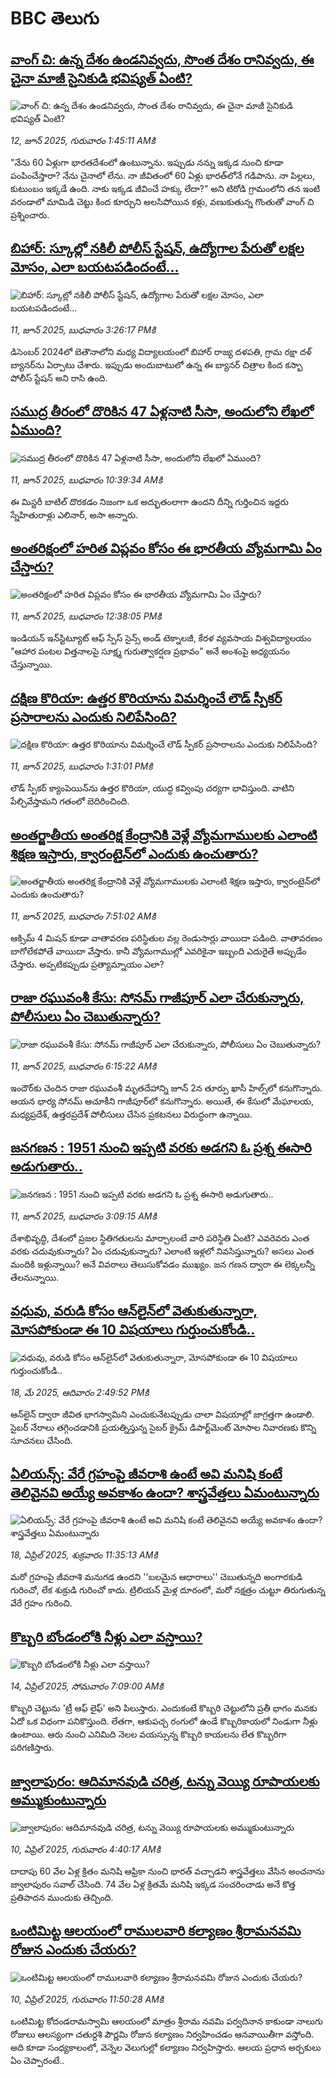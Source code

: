 # BBC తెలుగు## [వాంగ్ చి: ఉన్న దేశం ఉండనివ్వదు, సొంత దేశం రానివ్వదు, ఈ చైనా మాజీ సైనికుడి భవిష్యత్ ఏంటి?](https://www.bbc.com/telugu/articles/czxylvy6y5wo?at_campaign=githubrss)![వాంగ్ చి: ఉన్న దేశం ఉండనివ్వదు, సొంత దేశం రానివ్వదు, ఈ చైనా మాజీ సైనికుడి భవిష్యత్ ఏంటి?](https://ichef.bbci.co.uk/ace/standard/240/cpsprodpb/d3fb/live/16f3f760-46ce-11f0-9471-e380f647874e.jpg)_12, జూన్ 2025, గురువారం 1:45:11 AMకి_"నేను 60 ఏళ్లుగా భారతదేశంలో ఉంటున్నాను. ఇప్పుడు నన్ను ఇక్కడ నుంచి కూడా పంపించేస్తారా? నేను చైనాలో లేను. నా జీవితంలో 60 ఏళ్లు భారత్‌లోనే గడిపాను. నా పిల్లలు, కుటుంబం ఇక్కడే ఉంది. నాకు ఇక్కడ జీవించే హక్కు లేదా?" అని టిరోడి గ్రామంలోని తన ఇంటి వరండాలో మామిడి చెట్టు కింద కూర్చుని అలసిపోయిన కళ్లు, వణుకుతున్న గొంతుతో వాంగ్ చి ప్రశ్నించారు.## [బిహార్: స్కూల్లో నకిలీ పోలీస్ స్టేషన్‌,   ఉద్యోగాల పేరుతో లక్షల మోసం, ఎలా బయటపడిందంటే...](https://www.bbc.com/telugu/articles/clyg02xnjdyo?at_campaign=githubrss)![బిహార్: స్కూల్లో నకిలీ పోలీస్ స్టేషన్‌,   ఉద్యోగాల పేరుతో లక్షల మోసం, ఎలా బయటపడిందంటే...](https://ichef.bbci.co.uk/ace/standard/240/cpsprodpb/5a35/live/56f37e40-46d2-11f0-9471-e380f647874e.jpg)_11, జూన్ 2025, బుధవారం 3:26:17 PMకి_డిసెంబర్ 2024లో బెతౌనాలోని మధ్య విద్యాలయంలో బిహార్ రాజ్య దళపతి, గ్రామ రక్షా దళ్ బ్యానర్‌ను ఏర్పాటు చేశారు. ఇప్పుడు అందుబాటులో ఉన్న ఈ బ్యానర్ చిత్రాల కింద కస్బా పోలీస్ స్టేషన్ అని రాసి ఉంది.## [సముద్ర తీరంలో దొరికిన 47 ఏళ్లనాటి సీసా, అందులోని లేఖలో ఏముంది?](https://www.bbc.com/telugu/articles/c9wg49q54e2o?at_campaign=githubrss)![సముద్ర తీరంలో దొరికిన 47 ఏళ్లనాటి సీసా, అందులోని లేఖలో ఏముంది?](https://ichef.bbci.co.uk/ace/standard/240/cpsprodpb/d7b7/live/283b3550-46b1-11f0-bbaa-4bc03e0665b7.jpg)_11, జూన్ 2025, బుధవారం 10:39:34 AMకి_ఈ మిస్టరీ బాటిల్ దొరకడం నిజంగా ఒక అద్భుతంలాగా ఉందని దీన్ని గుర్తించిన ఇద్దరు స్నేహితురాళ్లు ఎలినార్, అసా అన్నారు.## [అంతరిక్షంలో హరిత విప్లవం కోసం ఈ భారతీయ వ్యోమగామి ఏం చేస్తారు?](https://www.bbc.com/telugu/articles/c626knnwnp4o?at_campaign=githubrss)![అంతరిక్షంలో హరిత విప్లవం కోసం ఈ భారతీయ వ్యోమగామి ఏం చేస్తారు?](https://ichef.bbci.co.uk/ace/standard/240/cpsprodpb/6359/live/28fe8cf0-460f-11f0-84b6-6bf0f66205f1.jpg)_11, జూన్ 2025, బుధవారం 12:38:05 PMకి_ఇండియన్ ఇన్‌స్టిట్యూట్ ఆఫ్ స్పేస్ సైన్స్ అండ్ టెక్నాలజీ, కేరళ వ్యవసాయ విశ్వవిద్యాలయం "ఆహార పంటల విత్తనాలపై సూక్ష్మ గురుత్వాకర్షణ ప్రభావం" అనే అంశంపై అధ్యయనం చేస్తున్నాయి.## [దక్షిణ కొరియా: ఉత్తర కొరియాను విమర్శించే లౌడ్ స్పీకర్ ప్రసారాలను ఎందుకు నిలిపేసింది? ](https://www.bbc.com/telugu/articles/cx273x12jeeo?at_campaign=githubrss)![దక్షిణ కొరియా: ఉత్తర కొరియాను విమర్శించే లౌడ్ స్పీకర్ ప్రసారాలను ఎందుకు నిలిపేసింది? ](https://ichef.bbci.co.uk/ace/standard/240/cpsprodpb/ea9f/live/b48f5590-46b6-11f0-bbaa-4bc03e0665b7.jpg)_11, జూన్ 2025, బుధవారం 1:31:01 PMకి_లౌడ్ స్పీకర్ క్యాంపెయిన్‌ను ఉత్తర కొరియా, యుద్ధ కవ్వింపు చర్యగా భావిస్తుంది. వాటిని పేల్చివేస్తామని గతంలో బెదిరించింది.## [అంతర్జాతీయ అంతరిక్ష కేంద్రానికి వెళ్లే  వ్యోమగాములకు ఎలాంటి శిక్షణ ఇస్తారు, క్వారంటైన్‌లో ఎందుకు ఉంచుతారు?](https://www.bbc.com/telugu/articles/cvgdyy4v9vpo?at_campaign=githubrss)![అంతర్జాతీయ అంతరిక్ష కేంద్రానికి వెళ్లే  వ్యోమగాములకు ఎలాంటి శిక్షణ ఇస్తారు, క్వారంటైన్‌లో ఎందుకు ఉంచుతారు?](https://ichef.bbci.co.uk/ace/standard/240/cpsprodpb/1247/live/e4bcbfb0-4692-11f0-bbc5-cd6840bd40cf.jpg)_11, జూన్ 2025, బుధవారం 7:51:02 AMకి_ఆక్సిమ్ 4 మిషన్ కూడా వాతావరణ పరిస్థితుల వల్ల రెండుసార్లు వాయిదా పడింది. వాతావరణం బాగోలేకపోతే వాయిదా వేస్తారు. కానీ వ్యోమగాముల్లో ఎవరికైనా ఇబ్బంది ఎదురైతే అప్పుడేం చేస్తారు. అప్పటికప్పుడు ప్రత్యామ్నాయం ఎలా?## [రాజా రఘువంశీ కేసు: సోనమ్ గాజీపూర్ ఎలా చేరుకున్నారు, పోలీసులు ఏం చెబుతున్నారు? ](https://www.bbc.com/telugu/articles/c5yg7jjk2p4o?at_campaign=githubrss)![రాజా రఘువంశీ కేసు: సోనమ్ గాజీపూర్ ఎలా చేరుకున్నారు, పోలీసులు ఏం చెబుతున్నారు? ](https://ichef.bbci.co.uk/ace/standard/240/cpsprodpb/4bb1/live/15de9d90-460f-11f0-9471-e380f647874e.jpg)_11, జూన్ 2025, బుధవారం 6:15:22 AMకి_ఇందౌర్‌కు చెందిన రాజా రఘువంశీ మృతదేహాన్ని జూన్ 2న తూర్పు ఖాసీ హిల్స్‌లో కనుగొన్నారు. ఆయన భార్య సోనమ్ ఆచూకీని గాజీపూర్‌లో కనుగొన్నారు. అయితే, ఈ కేసులో మేఘాలయ, మధ్యప్రదేశ్, ఉత్తరప్రదేశ్ పోలీసులు చేసిన ప్రకటనలు విరుద్ధంగా ఉన్నాయి.## [జనగణన : 1951 నుంచి ఇప్పటి వరకు అడగని ఓ ప్రశ్న ఈసారి అడుగుతారు.. ](https://www.bbc.com/telugu/articles/cx27zn5lgpxo?at_campaign=githubrss)![జనగణన : 1951 నుంచి ఇప్పటి వరకు అడగని ఓ ప్రశ్న ఈసారి అడుగుతారు.. ](https://ichef.bbci.co.uk/ace/standard/240/cpsprodpb/6402/live/9fbf0910-45f0-11f0-b6e6-4ddb91039da1.jpg)_11, జూన్ 2025, బుధవారం 3:09:15 AMకి_దేశాభివృద్ధి, దేశంలో ప్రజల స్థితిగతులను మార్చాలంటే వారి పరిస్థితి ఏంటి? ఎవరెవరు ఎంత వరకు చదువుకున్నారు? ఏం చదువుకున్నారు? ఎలాంటి ఇళ్లలో నివసిస్తున్నారు? అసలు ఎంత మందికి ఇళ్లున్నాయి? అనే వివరాలు తెలుసుకోవడం ముఖ్యం. జన గణన ద్వారా ఈ లెక్కలన్నీ తేలనున్నాయి.## [వధువు, వరుడి కోసం ఆన్‌లైన్‌లో వెతుకుతున్నారా, మోసపోకుండా ఈ 10 విషయాలు గుర్తుంచుకోండి..](https://www.bbc.com/telugu/articles/c5yrny82136o?at_campaign=githubrss)![వధువు, వరుడి కోసం ఆన్‌లైన్‌లో వెతుకుతున్నారా, మోసపోకుండా ఈ 10 విషయాలు గుర్తుంచుకోండి..](https://ichef.bbci.co.uk/ace/standard/240/cpsprodpb/74cc/live/3f04f8a0-28fe-11f0-8c66-ebf25fc2cfef.jpg)_18, మే 2025, ఆదివారం 2:49:52 PMకి_ఆన్‌లైన్ ద్వారా జీవిత భాగస్వామిని ఎంచుకునేటప్పుడు చాలా విషయాల్లో జాగ్రత్తగా ఉండాలి. సైబర్ నేరాలు తగ్గించడానికి ప్రయత్నిస్తున్న సైబర్ క్రైమ్ డిపార్ట్‌మెంట్ మోసాల నివారణకు కొన్ని సూచనలు చేసింది.## [ఏలియన్స్: వేరే గ్రహంపై జీవరాశి ఉంటే అవి మనిషి కంటే తెలివైనవి అయ్యే అవకాశం ఉందా? శాస్త్రవేత్తలు ఏమంటున్నారు](https://www.bbc.com/telugu/articles/cn7xelz1r85o?at_campaign=githubrss)![ఏలియన్స్: వేరే గ్రహంపై జీవరాశి ఉంటే అవి మనిషి కంటే తెలివైనవి అయ్యే అవకాశం ఉందా? శాస్త్రవేత్తలు ఏమంటున్నారు](https://ichef.bbci.co.uk/ace/standard/240/cpsprodpb/b07b/live/a29a56f0-1b9b-11f0-a455-cf1d5f751d2f.png)_18, ఏప్రిల్ 2025, శుక్రవారం 11:35:13 AMకి_మరో గ్రహంపై జీవరాశి మనుగడ ఉందని ''బలమైన ఆధారాలు'' చెబుతున్నది అంగారకుడి గురించో, లేక శుక్రుడి గురించో కాదు. ట్రిలియన్ మైళ్ల దూరంలో, మరో నక్షత్రం చుట్టూ తిరుగుతున్న వేరే గ్రహం గురించి.## [కొబ్బరి బోండంలోకి నీళ్లు ఎలా వస్తాయి?](https://www.bbc.com/telugu/articles/czjn4mzxxy8o?at_campaign=githubrss)![కొబ్బరి బోండంలోకి నీళ్లు ఎలా వస్తాయి?](https://ichef.bbci.co.uk/ace/standard/240/cpsprodpb/46c5/live/684a55e0-18fd-11f0-8b11-7756b7b808cc.jpg)_14, ఏప్రిల్ 2025, సోమవారం 7:09:00 AMకి_కొబ్బరి చెట్టును 'ట్రీ ఆఫ్ లైఫ్' అని పిలుస్తారు. ఎందుకంటే కొబ్బరి చెట్టులోని ప్రతీ భాగం మనకు ఏదో ఒక విధంగా పనికొస్తుంది. లేతగా, ఆకుపచ్చ రంగులో ఉండే కొబ్బరికాయలో నిండుగా నీళ్లు ఉంటాయి. ఆరు నుంచి ఎనిమిది నెలల వయస్సున్న కొబ్బరి కాయలను లేత కొబ్బరిగా పరిగణిస్తారు.## [జ్వాలాపురం: ఆదిమానవుడి చరిత్ర, టన్ను వెయ్యి రూపాయలకు అమ్ముకుంటున్నారు ](https://www.bbc.com/telugu/articles/creqqnwdd5qo?at_campaign=githubrss)![జ్వాలాపురం: ఆదిమానవుడి చరిత్ర, టన్ను వెయ్యి రూపాయలకు అమ్ముకుంటున్నారు ](https://ichef.bbci.co.uk/ace/standard/240/cpsprodpb/765e/live/b472e2d0-15b4-11f0-842b-a7355694993d.jpg)_10, ఏప్రిల్ 2025, గురువారం 4:40:17 AMకి_దాదాపు 60 వేల ఏళ్ల క్రితం మనిషి ఆఫ్రికా నుంచి భారత్ వచ్చాడని శాస్త్రవేత్తలు వేసిన అంచనాను జ్వాలాపురం సవాల్ చేసింది. 74 వేల ఏళ్ల క్రితమే మనిషి ఇక్కడ సంచరించాడు అనే కొత్త ప్రతిపాదన ముందుకు తెచ్చింది.## [ఒంటిమిట్ట ఆలయంలో రాములవారి కల్యాణం శ్రీరామనవమి రోజున ఎందుకు చేయరు?](https://www.bbc.com/telugu/articles/ce822j5e465o?at_campaign=githubrss)![ఒంటిమిట్ట ఆలయంలో రాములవారి కల్యాణం శ్రీరామనవమి రోజున ఎందుకు చేయరు?](https://ichef.bbci.co.uk/ace/standard/240/cpsprodpb/fed5/live/25534d40-1601-11f0-b58a-6113af226972.jpg)_10, ఏప్రిల్ 2025, గురువారం 11:50:28 AMకి_ఒంటిమిట్ట కోదండరామస్వామి ఆలయంలో మాత్రం శ్రీరామ నవమి పర్వదినాన కాకుండా నాలుగు రోజులు ఆలస్యంగా చతుర్దశి పౌర్ణమి రోజున కల్యాణం నిర్వహించడం ఆనవాయితీగా వస్తోంది. అది కూడా సంధ్యకాలంలో, వెన్నెల వెలుగుల్లో కల్యాణం నిర్వహిస్తారు. ఆలయ ప్రధాన అర్చకులు ఏం చెప్పారంటే..